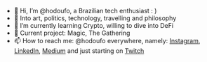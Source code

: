 - 👋 Hi, I’m @hodoufo, a Brazilian tech enthusiast : )
- 👀 Into art, politics, technology, travelling and philosophy
- 🌱 I’m currently learning Crypto, willing to dive into DeFi
- 🦾 Current project: Magic, The Gathering
- 📫 How to reach me: @hodoufo everywhere, namely: [Instagram](https://www.instagram.com/hodoufo/), [LinkedIn](https://www.linkedin.com/in/hodoufo/), [Medium](https://medium.com/@hodoufo) and just starting on [Twitch](https://www.twitch.tv/hodoufo)

<!---
hodoufo/hodoufo is a ✨ special ✨ repository because its `README.md` (this file) appears on your GitHub profile.
You can click the Preview link to take a look at your changes.
--->
